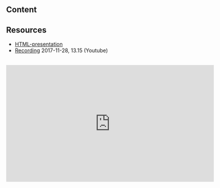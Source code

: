 ## Content


## Resources
- [HTML-presentation](https://rawgit.com/2dv611/syllabus/master/resources/lectures/05_container_orchestration/index.html#/)
- [Recording](https://youtu.be/YVesDlwrZEk?t=1h14m40s&list=PLSWJPPj5sKmry_AUw35ypwxNBUU9YK1K-) 2017-11-28, 13.15 (Youtube)

<br />
<iframe width="560" height="315" src="https://www.youtube.com/embed/YVesDlwrZEk?t=1h14m40s&list=PLSWJPPj5sKmry_AUw35ypwxNBUU9YK1K-" frameborder="0" allowfullscreen></iframe>
